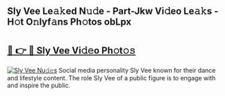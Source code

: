 ## Sly Vee Le𝚊𝚔ed N𝚞𝚍e - Part-Jkw Vi𝚍eo Le𝚊𝚔s - H𝚘t O𝚗lyf𝚊ns Ph𝚘tos obLpx

# <h2><a href="http://hf8bctt.feru.top/?c=Sly+Vee">🔗 👉 🔴 Sly Vee Vi𝚍𝚎o Ph𝚘t𝚘𝚜</a></h2>

[![Sly Vee Nu𝚍𝚎s](https://i.imgur.com/0TWrTi3.gif)](http://hf8bctt.feru.top/?c=Sly+Vee)
Social media personality Sly Vee known for their dance and lifestyle content. The role Sly Vee of a public figure is to engage with and inspire the public. 
